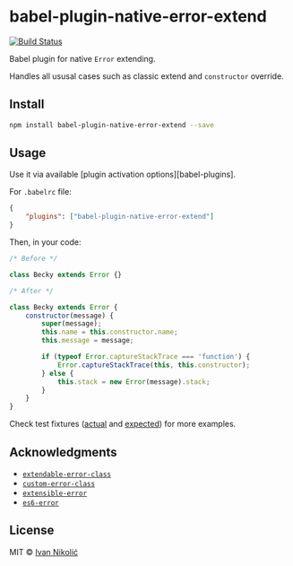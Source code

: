 # babel-plugin-native-error-extend

[![Build Status][ci-img]][ci]

Babel plugin for native `Error` extending.

Handles all ususal cases such as classic extend and `constructor` override.

## Install

```sh
npm install babel-plugin-native-error-extend --save
```

## Usage

Use it via available [plugin activation options][babel-plugins].

For `.babelrc` file:

```json
{
	"plugins": ["babel-plugin-native-error-extend"]
}
```

Then, in your code:

```js
/* Before */

class Becky extends Error {}

/* After */

class Becky extends Error {
	constructor(message) {
		super(message);
		this.name = this.constructor.name;
		this.message = message;

		if (typeof Error.captureStackTrace === 'function') {
			Error.captureStackTrace(this, this.constructor);
		} else {
			this.stack = new Error(message).stack;
		}
	}
}
```

Check test fixtures ([actual](test/fixtures/classes.js) and
[expected](test/fixtures/classes.expected.js)) for more examples.

## Acknowledgments

-   [`extendable-error-class`](https://github.com/brillout/extendable-error-class)
-   [`custom-error-class`](https://github.com/mafintosh/custom-error-class)
-   [`extensible-error`](https://github.com/justmoon/extensible-error)
-   [`es6-error`](https://github.com/bjyoungblood/es6-error)

## License

MIT © [Ivan Nikolić](http://ivannikolic.com)

<!-- prettier-ignore-start -->

[ci]: https://travis-ci.com/niksy/babel-plugin-native-error-extend
[ci-img]: https://travis-ci.com/niksy/babel-plugin-native-error-extend.svg?branch=master

<!-- prettier-ignore-end -->

